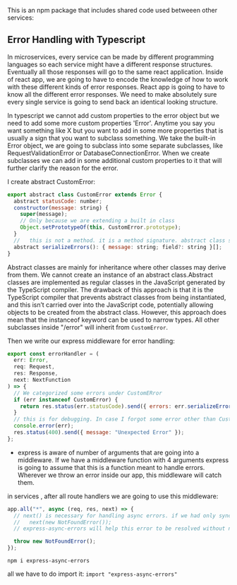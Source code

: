This is an npm package that includes shared code used betweeen other services:

## Error Handling with Typescript

In microservices, every service can be made by different programming languages so each service might have a different response structures. Eventually all those responses will go to the same react application. Inside of react app, we are going to have to encode the knowledge of how to work with these different kinds of error responses. React app is going to have to know all the different error responses. We need to make absolutely sure every single service is going to send back an identical looking structure.

In typescript we cannot add custom properties to the error object but we need to add some more custom properties 'Error'. Anytime you say you want something like X but you want to add in some more properties that is usually a sign that you want to subclass something. We take the built-in Error object, we are going to subclass into some separate subclasses, like RequestValidationError or DatabaseConnectionError. When we create subclasses we can add in some additional custom properties to it that will further clarify the reason for the error.

I create abstract CustomError:

```js
export abstract class CustomError extends Error {
  abstract statusCode: number;
  constructor(message: string) {
    super(message);
    // Only because we are extending a built in class
    Object.setPrototypeOf(this, CustomError.prototype);
  }
  //   this is not a method. it is a method signature. abstract class should have at least one method
  abstract serializeErrors(): { message: string; field?: string }[];
}
```

Abstract classes are mainly for inheritance where other classes may derive from them. We cannot create an instance of an abstract class.Abstract classes are implemented as regular classes in the JavaScript generated by the TypeScript compiler. The drawback of this approach is that it is the TypeScript compiler that prevents abstract classes from being instantiated, and this isn’t carried over into the JavaScript code, potentially allowing objects to be created from the abstract class. However, this approach does mean that the instanceof keyword can be used to narrow types. All other subclasses inside "/error" will inherit from `CustomError`.

Then we write our express middleware for error handling:

```js
export const errorHandler = (
  err: Error,
  req: Request,
  res: Response,
  next: NextFunction
) => {
  // We categorized some errors under CustomERror
  if (err instanceof CustomError) {
    return res.status(err.statusCode).send({ errors: err.serializeErrors() });
  }
  // this is for debugging. In case I forgot some error other than CustomError
  console.error(err);
  res.status(400).send({ message: "Unexpected Error" });
};
```

- express is aware of number of arguments that are going into a middleware. If we have a middleware function with 4 arguments express is going to assume that this is a function meant to handle errors. Wherever we throw an error inside our app, this middleware will catch them.

in services , after all route handlers we are going to use this middleware:

```js
app.all("*", async (req, res, next) => {
  // next() is necessary for handling async errors. if we had only sync errors: throw new NotFoundError
  //   next(new NotFoundError());
  // express-async-errors will help this error to be resolved without next()

  throw new NotFoundError();
});
```

`npm i express-async-errors`

all we have to do import it:
`import "express-async-errors"`
